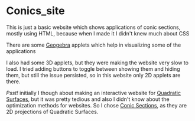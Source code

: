 # Conics_site

This is just a basic website which shows applications of conic sections, mostly using HTML, because when I made it I didn't knew much about CSS

There are some [Geogebra](https://www.geogebra.org/ "Geogebra site") applets which help in visualizing some of the applications

I also had some 3D applets, but they were making the website very slow to load. I tried adding buttons to toggle between showing them and hiding them, but still the issue persisted, so in this website only 2D applets are there.

*Psst!* initially I though about making an interactive website for [Quadratic Surfaces](https://mathworld.wolfram.com/QuadraticSurface.html), but it was pretty tedious and also I didn't know about the optimization methods for websites. So I chose [Conic Sections](https://mathworld.wolfram.com/ConicSection.html), as they are 2D projections of Quadratic Surfaces.
